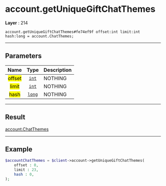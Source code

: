 # account.getUniqueGiftChatThemes

**Layer** : 214

```tl
account.getUniqueGiftChatThemes#fe74ef9f offset:int limit:int hash:long = account.ChatThemes;
```

---

## Parameters

| Name | Type | Description |
| :---: | :---: | :--- |
| <mark>offset</mark> | [`int`](type/int) | NOTHING |
| <mark>limit</mark> | [`int`](type/int) | NOTHING |
| <mark>hash</mark> | [`long`](type/long) | NOTHING |

---

## Result

[account.ChatThemes](type/account.ChatThemes)

---

## Example

```php
$accountChatThemes = $client->account->getUniqueGiftChatThemes(
	offset : 0,
	limit : 23,
	hash : 0,
);
```